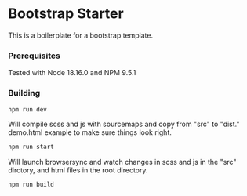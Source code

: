 # Bootstrap Starter

This is a boilerplate for a bootstrap template.

### Prerequisites

Tested with Node 18.16.0 and NPM 9.5.1

### Building

```bash
npm run dev
```

Will compile scss and js with sourcemaps and copy from "src" to "dist." demo.html example to make sure things look right.

```bash
npm run start
```

Will launch browsersync and watch changes in scss and js in the "src" dirctory, and html files in the root directory.

```bash
npm run build
```
